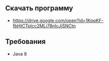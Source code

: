 ## Скачать программу

 - https://drive.google.com/open?id=1KppKF-fbHtCTplcc2MLi78nIcJjSNCtn
 
## Требования

- Java 8
